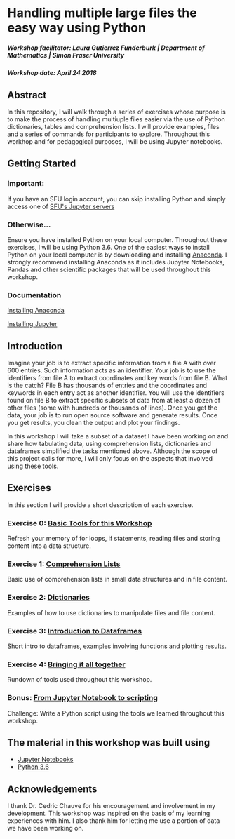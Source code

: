 # Handling multiple large files the easy way using Python
##### Workshop facilitator: Laura Gutierrez Funderburk | Department of Mathematics | Simon Fraser University

##### Workshop date: April 24 2018

## Abstract

In this repository, I will walk through a series of exercises whose purpose is to make the process of handling multiuple files easier via the use of Python dictionaries, tables and comprehension lists. I will provide examples, files and a series of commands for participants to explore. Throughout this workhop and for pedagogical purposes, I will be using Jupyter notebooks. 

## Getting Started

### Important: 

If you have an SFU login account, you can skip installing Python and simply access one of [SFU's Jupyter servers](https://sfu.syzygy.ca/)

### Otherwise...

Ensure you have installed Python on your local computer. Throughout these exercises, I will be using Python 3.6. One of the easiest ways to install Python on your local computer is by downloading and installing [Anaconda](https://www.anaconda.com/download/#linux). I strongly recommend installing Anaconda as it includes Jupyter Notebooks, Pandas and other scientific packages that will be used throughout this workshop. 

### Documentation

[Installing Anaconda](https://docs.anaconda.com/anaconda/install/#detailed-installation-information)

[Installing Jupyter](http://jupyter.org/install)

## Introduction

Imagine your job is to extract specific information from a file A with over 600 entries. Such information acts as an identifier. Your job is to use the identifiers from file A to extract coordinates and key words from file B. What is the catch? File B has thousands of entries and the coordinates and keywords in each entry act as another identifier. You will use the identifiers found on file B to extract specific subsets of data from at least a dozen of other files (some with hundreds or thousands of lines). Once you get the data, your job is to run open source software and generate results. Once you get results, you clean the output and plot your findings. 

In this workshop I will take a subset of a dataset I have been working on and share how tabulating data, using comprehension lists, dictionaries and dataframes simplified the tasks mentioned above. Although the scope of this project calls for more, I will only focus on the aspects that involved using these tools. 

## Exercises

In this section I will provide a short description of each exercise. 

### Exercise 0: <a href="https://github.com/lfunderburk/Handling-multiple-large-files-the-easy-way-using-Python/blob/master/EXERCISES/Exercise_0_Basic_Tools_For_This_Workshop.ipynb" target="_blank">Basic Tools for this Workshop</a>
Refresh your memory of for loops, if statements, reading files and storing content into a data structure. 

### Exercise 1: <a href="https://github.com/lfunderburk/Handling-multiple-large-files-the-easy-way-using-Python/blob/master/EXERCISES/Exercise_1_Comprehension_Lists.ipynb" target="_blank">Comprehension Lists</a>
Basic use of comprehension lists in small data structures and in file content.

### Exercise 2: <a href="https://github.com/lfunderburk/Handling-multiple-large-files-the-easy-way-using-Python/blob/master/EXERCISES/Exercise_2_Dictionaries.ipynb" target="_blank">Dictionaries</a>
Examples of how to use dictionaries to manipulate files and file content.

### Exercise 3: <a href="https://github.com/lfunderburk/Handling-multiple-large-files-the-easy-way-using-Python/blob/master/EXERCISES/Exercise_3_Introduction_to_Dataframes.ipynb" target="_blank">Introduction to Dataframes</a>
Short intro to dataframes, examples involving functions and plotting results.

### Exercise 4: <a href="https://github.com/lfunderburk/Handling-multiple-large-files-the-easy-way-using-Python/blob/master/EXERCISES/Exercise_4_Recap.ipynb" target="_blank">Bringing it all together</a>
Rundown of tools used throughout this workshop.

### Bonus: <a href="https://github.com/lfunderburk/Handling-multiple-large-files-the-easy-way-using-Python/blob/master/EXERCISES/Bonus_From_Jupyter_to_Python_scripting.ipynb" target="_blank">From Jupyter Notebook to scripting</a>

Challenge: Write a Python script using the tools we learned throughout this workshop. 

## The material in this workshop was built using

* <a href="http://jupyter.org/" target="_blank">Jupyter Notebooks</a>
* <a href="https://www.python.org/downloads/release/python-360/" target="_blank">Python 3.6</a>

## Acknowledgements

I thank Dr. Cedric Chauve for his encouragement and involvement in my development. This workshop was inspired on the basis of my learning experiences with him. I also thank him for letting me use a portion of data we have been working on. 
